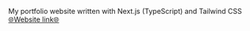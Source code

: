 My portfolio website written with Next.js (TypeScript) and Tailwind CSS <br/>
[ 🌐Website link🌐 ](https://vaylots-portfolio.vercel.app)
